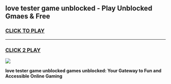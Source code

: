 
## love tester game unblocked - Play Unblocked Gmaes & Free
<h3>
<a href="https://premium.freeplayer.one?title=love_tester_game_unblocked&ref=19F">CLICK TO PLAY</a></h3>
<hr>

<h3>
<a href="https://premium.freeplayer.one?title=love_tester_game_unblocked&ref=19F">CLICK 2 PLAY</a>
  
</h3>

<a href="https://premium.freeplayer.one?title=love_tester_game_unblocked&ref=19F/"><img src="https://clearcache.store/games.png"></a>


**love tester game unblocked games unblocked: Your Gateway to Fun and Accessible Online Gaming**
